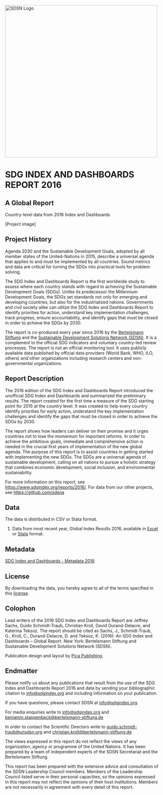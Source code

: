 <img src="https://github.com/sdsna/2019SustainableDevelopmentReport/blob/master/SDSN_logo.jpg" width="500" alt="SDSN Logo">

# SDG INDEX AND DASHBOARDS REPORT 2016  
## A Global Report
Country-level data from 2016 Index and Dashboards

[Project image]

## Project History
Agenda 2030 and the Sustainable Development Goals, adopted by all member states of the United-Nations in 2015, describe a universal agenda that applies to and must be implemented by all countries. Sound metrics and data are critical for turning the SDGs into practical tools for problem solving.

The SDG Index and Dashboards Report is the first worldwide study to assess where each country stands with regard to achieving the Sustainable Development Goals (SDGs). Unlike its predecessor the Millennium Development Goals, the SDGs set standards not only for emerging and developing countries, but also for the industrialized nations. Governments and civil society alike can utilize the SDG Index and Dashboards Report to identify priorities for action, understand key implementation challenges, track progress, ensure accountability, and identify gaps that must be closed in order to achieve the SDGs by 2030.

The report is co-produced every year since 2016 by the [Bertelsmann Stiftung](https://www.bertelsmann-stiftung.de/de/startseite/) and the [Sustainable Development Solutions Network (SDSN)](http://unsdsn.org/). It is a complement to the official SDG indicators and voluntary country-led review processes. The report is not an official monitoring tool. It uses publicly available data published by official data providers (World Bank, WHO, ILO, others) and other organizations including research centers and non-governmental organizations.


## Report Description
The 2016 edition of the SDG Index and Dashboards Report introduced the unofficial SDG Index and Dashboards and summarized the preliminary results. The report created for the first time a measure of the SDG starting point for 2015 at the country level. It was created to help every country identify priorities for early action, understand the key implementation challenges and identify the gaps that must be closed in order to achieve the SDGs by 2030.

The report shows how leaders can deliver on their promise and it urges countries not to lose the momentum for important reforms. In order to achieve the ambitious goals, immediate and comprehensive action is needed in the crucial first years of implementation of the new global agenda. The purpose of this report is to assist countries in getting started with implementing the new SDGs. The SDGs are a universal agenda of sustainable development, calling on all nations to pursue a holistic strategy that combines economic development, social inclusion, and environmental sustainability.

For more information on this report, see https://www.sdgindex.org/reports/2016/.
For data from our other projects, see https://github.com/sdsna

## Data

The data is distributed in CSV or Stata format.

1. Data from most recent year, Global Index Results 2016, available in [Excel](https://github.com/sdsna/2016GlobalIndex/blob/master/2016GlobalIndexResults.xlsx) or [Stata](https://github.com/2016GlobalIndex/blob/master/2016GlobalIndexResults.dta) format.

## Metadata

[SDG Index and Dashboards - Metadata 2016](https://github.com/sdsna/2016GlobalIndex/blob/master/2016GlobalIndexMetadata.pdf)

## License

By downloading the data, you hereby agree to all of the terms specified in this [license](https://github.com/sdsna).

## Colophon
Lead writers of the 2016 SDG Index and Dashboards Report are Jeffrey Sachs, Guido Schmidt-Traub, Christian Kroll, David Durand-Delacre, and Katerina Teksoz. The report should be cited as Sachs, J., Schmidt-Traub, G., Kroll, C., Durand-Delacre, D. and Teksoz, K. (2016): An SDG Index and Dashboards – Global Report. New York: Bertelsmann Stiftung and Sustainable Development Solutions Network (SDSN).

Publication design and layout by [Pica Publishing](http://www.pica-publishing.com/).

## Endmatter

Please notify us about any publications that result from the use of the SDG Index and Dashboards Report 2016 and data by sending your bibliographic citation to info@sdgindex.org and including information on your publication.

If you have questions, please contact SDSN at <info@sdgindex.org>.

For media enquiries write to info@sdgindex.org and benjamin.stappenbeck@bertelsmann-stiftung.de

In order to contact the Scientific Directors write to guido.schmidt-traub@unsdsn.org and christian.kroll@bertelsmann-stiftung.de

The views expressed in this report do not reflect the views of any organization, agency or programme of the United Nations. It has been prepared by a team of independent experts of the SDSN Secretariat and the Bertelsmann Stiftung.

This report has been prepared with the extensive advice and consultation of the SDSN Leadership Council members. Members of the Leadership Council listed serve in their personal capacities, so the opinions expressed in this report may not reflect the opinions of their host institutions. Members are not necessarily in agreement with every detail of this report.

